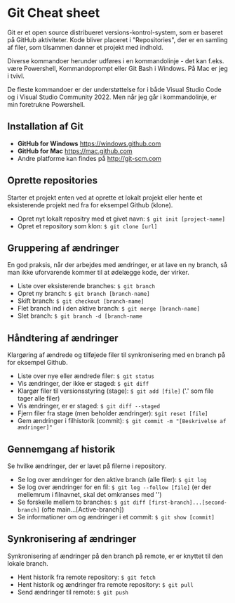 # Git Cheat sheet
Git er et open source distribueret versions-kontrol-system, som er baseret på GitHub aktiviteter. Kode bliver placeret i "Repositories", der er en samling af filer, som tilsammen danner et projekt med indhold.

Diverse kommandoer herunder udføres i en kommandolinje - det kan f.eks. være Powershell, Kommandoprompt eller Git Bash i Windows. På Mac er jeg i tvivl.

De fleste kommandoer er der understøttelse for i både Visual Studio Code og i Visual Studio Community 2022. Men når jeg går i kommandolinje, er min foretrukne Powershell.

## Installation af Git
- **GitHub for Windows** https://windows.github.com
- **GitHub for Mac** https://mac.github.com
- Andre platforme kan findes på http://git-scm.com

## Oprette repositories
Starter et projekt enten ved at oprette et lokalt projekt eller hente et eksisterende projekt ned fra for eksempel Github (klone).
- Opret nyt lokalt repositry med et givet navn: `$ git init [project-name]`
- Opret et repository som klon: `$ git clone [url]`

## Gruppering af ændringer
En god praksis, når der arbejdes med ændringer, er at lave en ny branch, så man ikke uforvarende kommer til at ødelægge kode, der virker.
- Liste over eksisterende branches: `$ git branch`
- Opret ny branch: `$ git branch [branch-name]`
- Skift branch: `$ git checkout [branch-name]`
- Flet branch ind i den aktive branch: `$ git merge [branch-name]`
- Slet branch: `$ git branch -d [branch-name`

## Håndtering af ændringer
Klargøring af ændrede og tilføjede filer til synkronisering med en branch på for eksempel Github.
- Liste over nye eller ændrede filer: `$ git status`
- Vis ændringer, der ikke er staged: `$ git diff`
- Klargør filer til versionsstyring (stage): `$ git add [file]` ('.' som file tager alle filer)
- Vis ændringer, er er staged: `$ git diff --staged`
- Fjern filer fra stage (men beholder ændringer): `$git reset [file]`
- Gem ændringer i filhistorik (commit): `$ git commit -m "[Beskrivelse af ændringer]"`

## Gennemgang af historik
Se hvilke ændringer, der er lavet på filerne i repository.
- Se log over ændringer for den aktive branch (alle filer): `$ git log`
- Se log over ændringer for en fil: `$ git log --follow [file]` (er der mellemrum i filnavnet, skal det omkranses med '')
- Se forskelle mellem to branches: `$ git diff [first-branch]...[second-branch]` (ofte main...[Active-branch])
- Se informationer om og ændringer i et commit: `$ git show [commit]`

## Synkronisering af ændringer
Synkronisering af ændringer på den branch på remote, er er knyttet til den lokale branch.
- Hent historik fra remote repository: `$ git fetch`
- Hent historik og ændringer fra remote repository: `$ git pull`
- Send ændringer til remote: `$ git push`
